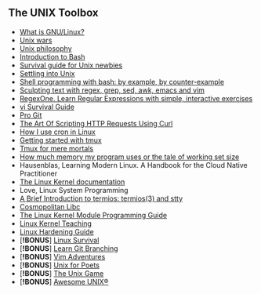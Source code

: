 ## The UNIX Toolbox

- [What is GNU/Linux?](https://www.debian.org/releases/buster/amd64/ch01s02.en.html)
- [Unix wars](https://en.wikipedia.org/wiki/Unix_wars)
- [Unix philosophy](https://en.wikipedia.org/wiki/Unix_philosophy)
- [Introduction to Bash](https://cs.lmu.edu/~ray/notes/bash/)
- [Survival guide for Unix newbies ](https://matt.might.net/articles/basic-unix/)
- [Settling into Unix](https://matt.might.net/articles/settling-into-unix/)
- [Shell programming with bash: by example, by counter-example](https://matt.might.net/articles/bash-by-example/)
- [Sculpting text with regex, grep, sed, awk, emacs and vim](https://matt.might.net/articles/sculpting-text/)
- [RegexOne. Learn Regular Expressions with simple, interactive exercises](https://regexone.com/)
- [vi Survival Guide](https://www.nuxified.org/vi_survival_guide/)
- [Pro Git](https://git-scm.com/book/en/v2)
- [The Art Of Scripting HTTP Requests Using Curl](https://curl.haxx.se/docs/httpscripting.html)
- [How I use cron in Linux](https://opensource.com/article/17/11/how-use-cron-linux)
- [Getting started with tmux](https://ittavern.com/getting-started-with-tmux/)
- [Tmux for mere mortals](https://zserge.com/posts/tmux/)
- [How much memory my program uses or the tale of working set size](https://biriukov.dev/docs/page-cache/7-how-much-memory-my-program-uses-or-the-tale-of-working-set-size/#how-much-memory-my-program-uses-or-the-tale-of-working-set-size)
- Hausenblas, Learning Modern Linux. A Handbook for the Cloud Native Practitioner
- [The Linux Kernel documentation](https://www.kernel.org/doc/html/latest/)
- Love, Linux System Programming
- [A Brief Introduction to termios: termios(3) and stty](https://blog.nelhage.com/2009/12/a-brief-introduction-to-termios-termios3-and-stty/)
- [Cosmopolitan Libc](https://justine.lol/cosmopolitan/functions.html)
- [The Linux Kernel Module Programming Guide](https://sysprog21.github.io/lkmpg/)
- [Linux Kernel Teaching](https://linux-kernel-labs.github.io/refs/heads/master/index.html)
- [Linux Hardening Guide](https://madaidans-insecurities.github.io/guides/linux-hardening.html)
- [**!BONUS**] [Linux Survival](https://linuxsurvival.com/linux-tutorial-introduction/)
- [**!BONUS**] [Learn Git Branching](https://learngitbranching.js.org/)
- [**!BONUS**] [Vim Adventures](https://vim-adventures.com/)
- [**!BONUS**] [Unix for Poets](https://www.cs.upc.edu/~padro/Unixforpoets.pdf)
- [**!BONUS**] [The Unix Game](https://www.unixgame.io/unix50)
- [**!BONUS**] [Awesome UNIX®](https://github.com/sirredbeard/Awesome-UNIX)
